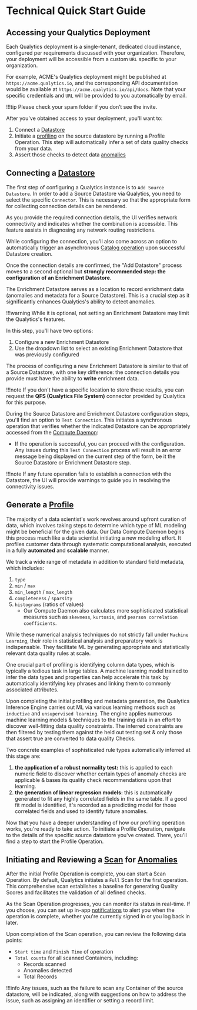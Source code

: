 # Technical Quick Start Guide

## Accessing your Qualytics Deployment

Each Qualytics deployment is a single-tenant, dedicated cloud instance, configured per requirements discussed with your organization. Therefore, your deployment will be accessible from a custom `URL` specific to your organization.

For example, ACME's Qualytics deployment might be published at `https://acme.qualytics.io`, and the corresponding API documentation would be available at `https://acme.qualytics.io/api/docs`. Note that your specific credentials and `URL` will be provided to you automatically by email.

!!!tip
    Please check your spam folder if you don’t see the invite.

After you've obtained access to your deployment, you'll want to:

1. Connect a [Datastore](./glossary.md#datastore)
2. Initiate a [profiling](./glossary.md#profiling) on the source datastore by running a Profile Operation. This step will automatically infer a set of data quality checks from your data.
3. Assert those checks to detect data [anomalies](./anomalies/anomalies.md)

## Connecting a [Datastore](./add-datastores/overview-of-a-datastore.md)

The first step of configuring a Qualytics instance is to `Add Source Datastore`. In order to add a Source Datastore via Qualytics, you need to select the specific `Connector`. This is necessary so that the appropriate form for collecting connection details can be rendered.

As you provide the required connection details, the UI verifies network connectivity and indicates whether the combination is accessible. This feature assists in diagnosing any network routing restrictions.

While configuring the connection, you'll also come across an option to automatically trigger an asynchronous [Catalog operation](./source-datastore/catalog.md) upon successful Datastore creation.

Once the connection details are confirmed, the "Add Datastore" process moves to a second optional but **strongly recommended step: the configuration of an Enrichment Datastore**. 

The Enrichment Datastore serves as a location to record enrichment data (anomalies and metadata for a Source Datastore). This is a crucial step as it significantly enhances Qualytics's ability to detect anomalies.

!!!warning
    While it is optional, not setting an Enrichment Datastore may limit the Qualytics's features.

In this step, you'll have two options:

1. Configure a new Enrichment Datastore
2. Use the dropdown list to select an existing Enrichment Datastore that was previously configured

The process of configuring a new Enrichment Datastore is similar to that of a Source Datastore, with one key difference: the connection details you provide must have the ability to **write** enrichment data.

!!!note
    If you don't have a specific location to store these results, you can request the **QFS (Qualytics File System)** connector provided by Qualytics for this purpose.

During the Source Datastore and Enrichment Datastore configuration steps, you'll find an option to `Test Connection`. This initiates a synchronous operation that verifies whether the indicated Datastore can be appropriately accessed from the [Compute Daemon](./glossary.md/#compute-daemon):

- If the operation is successful, you can proceed with the configuration. Any issues during this `Test Connection` process will result in an error message being displayed on the current step of the form, be it the Source Datastore or Enrichment Datastore step.

!!!note
    If any future operation fails to establish a connection with the Datastore, the UI will provide warnings to guide you in resolving the connectivity issues.

## Generate a [Profile](./source-datastore/profile.md)

The majority of a data scientist's work revolves around upfront curation of data, which involves taking steps to determine which type of ML modeling might be beneficial for the given data. Our Data Compute Daemon begins this process much like a data scientist initiating a new modeling effort. It profiles customer data through systematic computational analysis, executed in a fully **automated** and **scalable** manner.

We track a wide range of metadata in addition to standard field metadata, which includes:

1. `type`
2. `min` / `max`
3. `min_length` / `max_length`
4. `completeness` / `sparsity`
5. `histograms` (ratios of values)
    - Our Compute Daemon also calculates more sophisticated statistical measures such as `skewness`, `kurtosis`, and `pearson correlation coefficients`.

While these numerical analysis techniques do not strictly fall under `Machine Learning`, their role in statistical analysis and preparatory work is indispensable. They facilitate ML by generating appropriate and statistically relevant data quality rules at scale.

One crucial part of profiling is identifying column data types, which is typically a tedious task in large tables. A machine learning model trained to infer the data types and properties can help accelerate this task by automatically identifying key phrases and linking them to commonly associated attributes.

Upon completing the initial profiling and metadata generation, the Qualytics Inference Engine carries out ML via various learning methods such as `inductive` and `unsupervised learning`. The engine applies numerous machine learning models & techniques to the training data in an effort to discover well-fitting data quality constraints. The inferred constraints are then filtered by testing them against the held out testing set & only those that assert true are converted to data quality Checks.

Two concrete examples of sophisticated rule types automatically inferred at this stage are:

1. **the application of a robust normality test:** this is applied to each numeric field to discover whether certain types of anomaly checks are applicable & bases its quality check recommendations upon that learning.
2. **the generation of linear regression models:** this is automatically generated to fit any highly correlated fields in the same table. If a good fit model is identified, it's recorded as a predicting model for those correlated fields and used to identify future anomalies.

Now that you have a deeper understanding of how our profiling operation works, you're ready to take action. To initiate a Profile Operation, navigate to the details of the specific source datastore you've created. There, you'll find a step to start the Profile Operation.

## Initiating and Reviewing a [Scan](./source-datastore/scan.md) for [Anomalies](./anomalies/anomalies.md)

After the initial Profile Operation is complete, you can start a Scan Operation. By default, Qualytics initiates a `Full` Scan for the first operation. This comprehensive scan establishes a baseline for generating Quality Scores and facilitates the validation of all defined checks.

As the Scan Operation progresses, you can monitor its status in real-time. If you choose, you can set up in-app [notifications](./notifications/overview-of-a-notification.md) to alert you when the operation is complete, whether you're currently signed in or you log back in later.

Upon completion of the Scan operation, you can review the following data points:

- `Start time` and `Finish Time` of operation
- `Total counts` for all scanned Containers, including:
    - Records scanned
    - Anomalies detected
    - Total Records

!!!info
    Any issues, such as the failure to scan any Container of the source datastore, will be indicated, along with suggestions on how to address the issue, such as assigning an identifier or setting a record limit.

<!-- ## Monitor `data freshness` -->